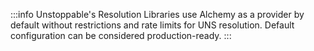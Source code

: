 :::info
Unstoppable's Resolution Libraries use Alchemy as a provider by default without restrictions and rate limits for UNS resolution. Default configuration can be considered production-ready.
:::
